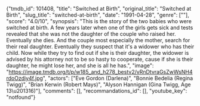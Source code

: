{"tmdb_id": 101408, "title": "Switched at Birth", "original_title": "Switched at Birth", "slug_title": "switched-at-birth", "date": "1991-04-28", "genre": [""], "score": "4.0/10", "synopsis": "This is the story of the two babies who were switched at birth. A few years later when one of the girls gets sick and tests revealed that she was not the daughter of the couple who raised her. Eventually she dies. And the couple most especially the mother, search for their real daughter. Eventually they suspect that it's a widower who has their child. Now while they try to find out if she is their daughter, the widower is advised by his attorney not to be so hasty to cooperate, cause if she is their daughter, he might lose her, and she is all he has.", "image": "https://image.tmdb.org/t/p/w185_and_h278_bestv2/vRnDtvraGsZwWsNH4rdoOzdiy4f.jpg", "actors": ["Eve Gordon (Darlena)", "Bonnie Bedelia (Regina Twigg)", "Brian Kerwin (Robert Mays)", "Alyson Hannigan (Gina Twigg, Age 13\u201316)"], "comments": [], "recommandations_id": [], "youtube_key": "notfound"}